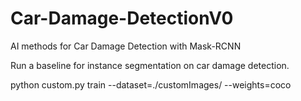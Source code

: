 # Car-Damage-DetectionV0
AI methods for Car Damage Detection with Mask-RCNN

Run a baseline for instance segmentation on car damage detection.

python custom.py train --dataset=./customImages/ --weights=coco
